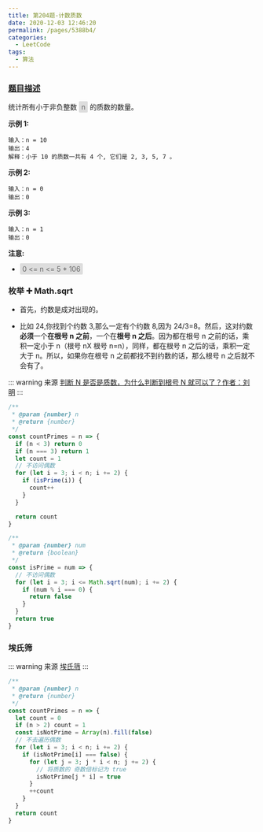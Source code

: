 ```yaml
---
title: 第204题-计数质数
date: 2020-12-03 12:46:20
permalink: /pages/5388b4/
categories:
  - LeetCode
tags:
  - 算法
---
```


### [题目描述](https://leetcode-cn.com/problems/count-primes/)

统计所有小于非负整数 <span style="background: #ddd; color: #666; padding: 3px 5px; border-radius: 2px;">n</span> 的质数的数量。

**示例 1:**

```
输入：n = 10
输出：4
解释：小于 10 的质数一共有 4 个, 它们是 2, 3, 5, 7 。
```

<!-- more -->

**示例 2:**

```
输入：n = 0
输出：0
```

**示例 3:**

```
输入：n = 1
输出：0
```

**注意:**

- <span style="background: #ddd; color: #666; padding: 3px 5px; border-radius: 2px;">0 <= n <= 5 \* 106</span>

### 枚举 ➕ Math.sqrt

- 首先，约数是成对出现的。

- 比如 24,你找到个约数 3,那么一定有个约数 8,因为 24/3=8。然后，这对约数**必须**一个**在根号 n 之前**，一个在**根号 n 之后**。因为都在根号 n 之前的话，乘积一定小于 n（根号 nX 根号 n=n），同样，都在根号 n 之后的话，乘积一定大于 n。所以，如果你在根号 n 之前都找不到约数的话，那么根号 n 之后就不会有了。

::: warning 来源
[判断 N 是否是质数，为什么判断到根号 N 就可以了？作者：刘明](https://www.zhihu.com/question/21808179/answer/21250639)
:::

```JavaScript
/**
 * @param {number} n
 * @return {number}
 */
const countPrimes = n => {
  if (n < 3) return 0
  if (n === 3) return 1
  let count = 1
  // 不访问偶数
  for (let i = 3; i < n; i += 2) {
    if (isPrime(i)) {
      count++
    }
  }

  return count
}

/**
 * @param {number} num
 * @return {boolean}
 */
const isPrime = num => {
  // 不访问偶数
  for (let i = 3; i <= Math.sqrt(num); i += 2) {
    if (num % i === 0) {
      return false
    }
  }
  return true
}
```

### 埃氏筛

::: warning 来源
[埃氏筛](https://leetcode-cn.com/problems/count-primes/solution/ji-shu-zhi-shu-by-leetcode-solution/)
:::

```JavaScript
/**
 * @param {number} n
 * @return {number}
 */
const countPrimes = n => {
  let count = 0
  if (n > 2) count = 1
  const isNotPrime = Array(n).fill(false)
  // 不去遍历偶数
  for (let i = 3; i < n; i += 2) {
    if (isNotPrime[i] === false) {
      for (let j = 3; j * i < n; j += 2) {
        // 将质数的 奇数倍标记为 true
        isNotPrime[j * i] = true
      }
      ++count
    }
  }
  return count
}
```
